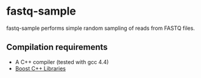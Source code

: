 fastq-sample
===========
fastq-sample performs simple random sampling of reads from FASTQ files.

Compilation requirements
-------------
- A C++ compiler (tested with gcc 4.4)
- [Boost C++ Libraries](http://www.boost.org)

